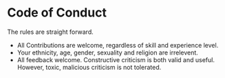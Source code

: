 # Code of Conduct

The rules are straight forward.

* All Contributions are welcome, regardless of skill and experience level.
* Your ethnicity, age, gender, sexuality and religion are irrelevent.
* All feedback welcome. Constructive criticism is both valid and useful. However, toxic, malicious criticism is not tolerated.
